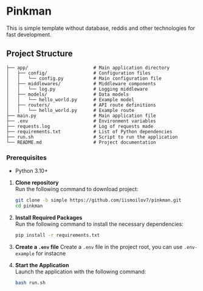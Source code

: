 # Pinkman

This is simple template without database, reddis and other technologies for fast development.

## Project Structure
```
├── app/                        # Main application directory
│   ├── config/                 # Configuration files
│   │   └── config.py           # Main configuration file
│   ├── middlewares/            # Middleware components
│   │   └── log.py              # Logging middleware
│   ├── models/                 # Data models
│   │   └── hello_world.py      # Example model
│   ├── routers/                # API route definitions
│   │   └── hello_world.py      # Example route
├── main.py                     # Main application file
├── .env                        # Environment variables
├── requests.log                # Log of requests made
├── requirements.txt            # List of Python dependencies
├── run.sh                      # Script to run the application
└── README.md                   # Project documentation
```

### Prerequisites
- Python 3.10+

1. **Clone repository**  
   Run the following command to download project:  
   ```bash
   git clone -b simple https://github.com/iismoilov7/pinkman.git
   cd pinkman
   ```

2. **Install Required Packages**  
   Run the following command to install the necessary dependencies:  
   ```bash
   pip install -r requirements.txt
   ```

3. **Create a `.env` file**
   Create a `.env` file in the project root, you can use `.env-example` for instacne

4. **Start the Application**  
   Launch the application with the following command:  
   ```bash
   bash run.sh
   ```
